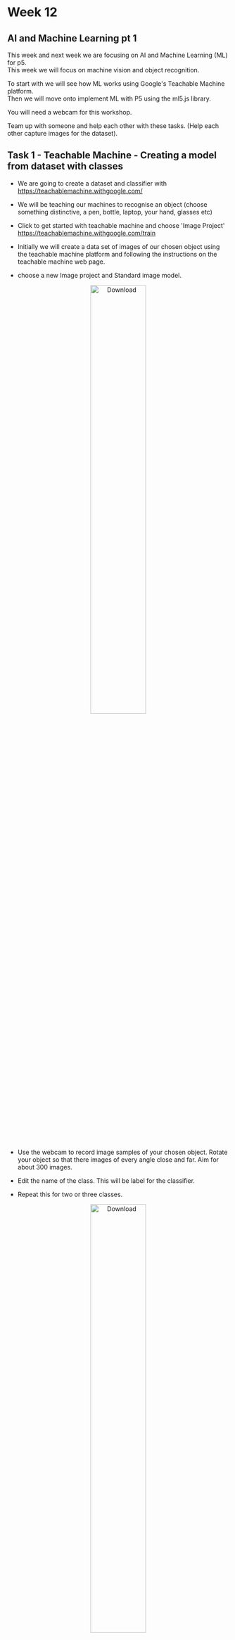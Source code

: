 # Week 12

## AI and Machine Learning pt 1

This week and next week we are focusing on AI and Machine Learning (ML) for p5.  
This week we will focus on machine vision and object recognition.  

To start with we will see how ML works using Google's Teachable Machine platform.  
Then we will move onto implement ML with P5 using the ml5.js library.  

You will need a webcam for this workshop.  

Team up with someone and help each other with these tasks. (Help each other capture images for the dataset).    

## Task 1 - Teachable Machine - Creating a model from dataset with classes

- We are going to create a dataset and classifier with https://teachablemachine.withgoogle.com/ 

- We will be teaching our machines to recognise an object (choose something distinctive, a pen, bottle, laptop, your hand, glasses etc) 

- Click to get started with teachable machine and choose 'Image Project' https://teachablemachine.withgoogle.com/train 

- Initially we will create a data set of images of our chosen object using the teachable machine platform and following the instructions on the teachable machine web page.  

- choose a new Image project and Standard image model.   

<p align="center">
<img src="./images/teachable1.png" alt="Download" width="50%"/>
</p>

- Use the webcam to record image samples of your chosen object. Rotate your object so that there images of every angle close and far. Aim for about 300 images.  

- Edit the name of the class. This will be label for the classifier. 

- Repeat this for two or three classes.  

<p align="center">
<img src="./images/teachable2.png" alt="Download" width="50%"/>
</p>

- I used my face with and without glasses.    

<p align="center">
<img src="./images/teachable3.png" alt="Download" width="30%"/><img src="./images/teachable7.png" alt="Download" width="30%"/>
</p>

- Then click 'train the model' and preview and test it. **Don't close the webpage!** 
- Hopefully it works like mine below. You have now created a machine learning **model** and **classifier**.

<p align="center">
<img src="./images/classes.gif" alt="Download" width="30%"/>
</p>

## Task 2 - Teachable Machine - Deploying your model into a web page

Export your model from the Teachable Machine page. Select **Tensorflow.js** and **Download**.   
**Don't close the webpage!**   

Download a new P5 empty example onto your machine. Rename the ```empty-example```  directory.  


<p align="center">
<img src="./images/teachable6-download.png" alt="Download" width="70%"/>
</p>

Copy the P5.js code and paste into the body of your ```index.html``` page.

```html
<body
    <div>Teachable Machine Image Model - p5.js and ml5.js</div>
    ...
    <!-- rest of the copied teachable machine code -->
    ...
    classifyVideo();
  }
</script>

</body>
```

<details>
<summary>Note:</summary>

Notice that you are using javascript inside the ```index.html``` file rather than in ```sketch.js```. For this to work the Javascript has to be included in ```<script> ... </script>``` tags. It should also be at the bottom of your ```<body>``` tag so the ```html``` in the page loads first.
</details>


Add the downloaded and unzipped model folder into your renamed empty example directory.
![teachable machine](./images/p5-folders.png)

Now change the following line so that ```'./my_model/'``` is the name of your model folder.  

```javascript
  let imageModelURL = './my_model/';
```    
You will also need to comment out the P5 ```<scripts>``` that are included in the ```empty-example/index.html``` file as they are included with p5 code you have copied.

```html
<!-- <script src="../p5.js"></script> -->
<!-- <script src="../addons/p5.sound.js"></script> --> 
<script src="sketch.js"></script>
```
## Task 3 - Teachable Machine - Testing your model and web page with a local server
To test and run your model and web page you will need **to run it as a local server**

Visual studio code provides this as part of its code environment.  
Open the p5 folder in Visual studio code. Accept the propmpts to 'trust the author'.
Click Go live at the bottom right of the window. A new window will open with a view of your html file which uses ```http://127.0.0.1/``` or ```localhost```

![teachable machine](./images/vis-studio-code.png)

From now on you should **ALWAYS** run any web pages as a local server **whatever the project**.
You can also create a local server using the python programming language.
<details>
<summary>How to create a local server using python</summary>

```python
$ python3 -m http.server
```
More here:  
https://developer.mozilla.org/en-US/docs/Learn/Common_questions/Tools_and_setup/set_up_a_local_testing_server
</details>

Once the page is running you should see a web cam view with the classification of the image below

<p align="center">
<img src="./images/glasses.png" alt="Download" width="50%"/>
</p>

## &#x1F536; Code Challenge 1:

```diff
! Display the video image in index.html so it is much bigger.
```

Before we move on let's look at how the classifier works. In the ```function gotResult()``` at the bottom of the script change the commented out console message to:

```javascript
// The results are in an array ordered by confidence.
console.log(results);
```
Run the page with the local server and look at the output in the console (in the developer tools). As the webcam runs and the image is classified the model returns a prediction about the likelihood of each classifier.

When I have glasses on the prediction has high (0.98) confidence in the 'glasses' classifier:
<p align="center">
<img src="./images/confidence.png" alt="Download" width="100%"/>
</p>

In machine learning confidence is always expressed as a value between 0 and 1.  
In machine learning the system does not 'know' that I am wearing glasses it makes a prediction about the likelhood that I might be. This prediction is a confidence value.  

## Task 4 - P5 - Using the classifier to trigger other code to run  

We will use the classifier and model we have created to change an image on the web page.    
We will use the confidence value of the prediction to change what we see on the screen. 

Before we do this duplicate your folder / make a new folder with all your existing code in it. 
- Delete the ```setup()``` and ```draw()``` functions in ```sketch.js```. So ```sketch.js``` is empty.  
- Move all the javascript from the ```<script> ... </script>``` tags in ```index.html``` into ```sketch.js```. So now your ```index.html``` does not have any Javascript in it.  
- Check everything still runs (run ```index.html``` as a local server / localhost).  

Make the P5 canvas bigger and video image smaller:  

```javascript
function setup() {
  console.log("running setup");
  createCanvas(640, 480); // make the canvas bigger
  // Create the video
  video = createCapture(VIDEO);
  video.size(320, 240); // and make the image small
  video.hide();

  flippedVideo = ml5.flipImage(video);
  // Start classifying
  classifyVideo();
}
```

<p align="center">
<img src="./images/canvas1.png" alt="Download" width="50%"/>
</p>

## &#x1F536; Code Challenge 2:

```diff
! Find and download two images to use to represent each classifier.
! Add them to your example folder.
! Use P5 to add one of the images onto the center of the canvas 
! (I'm using an emoji but you can use what you like).
! If you aren't sure how to do this search the P5 reference.
```

Now we will add another image and swap them based on the classifiers 'glasses' / 'no glasses'.  

<p align="center">
<img src="./images/nerdface.png" alt="Download" width="10%"/><img src="./images/smiling-face.png" alt="Download" width="10%"/>
</p>

Add another image variable at the top of the sketch. 
```javascript
let img_2;
```
and preload it in the ```preload()``` function (note this runs before ```setup()```. 

```javascript
function preload() {
  classifier = ml5.imageClassifier(imageModelURL + 'model.json');
  img_1 = loadImage('smiling-face.png'); // NEW
  img_2 = loadImage('nerdface.png'); // NEW
}
```

To swap each image to display depending on the classifier we can use the ```label``` variable in ```draw()```.  

In ```draw()``` add:

```javascript
if (label == "glasses") {
  image(img_2, width/2, height/2, 250, 250); // NEW
}
else {
  image(img_1, width/2, height/2, 250, 250); // NEW
}
```

You will need to change ```label == "<your classifier name>"``` and use the name of your classifier.  

Your sketch should now work something like this:

<p align="center">
<img src="./images/canvas-working.gif" alt="Download" width="50%"/>
</p>

## Task 5 - P5 - Using an existing trained model for object recognition  

It is common to use models that have already been trained on datasets to undertake various classification tasks.  
ml5.js implements a variety of these for image recognition, pose recognition, sentiment analysis and so on.  
Explore them here https://learn.ml5js.org/#/  

We will use an object recognition model called COCOSSD. It has been trained to recognise hundreds of everyday objects.  

You will need a new P5 'empty example'.

#### Configure index.html:

In the ```<head>``` of ```index.html``` add a link to the ml5.js libray

```html
<script src="https://cdn.jsdelivr.net/npm/ml5@latest/dist/ml5.min.js"></script>
```

<details>
<summary>Note:</summary>
Notice that you are using a link to ml5.js library rather than downloading into your example folder.  
This is a common way to include script files for libraries and modules.  
The ml5.js script file is hosted on a Content Delivery Network (cdn).  
</details>

#### Configure sketch.js:  

First of all we are going to capture the video from our webcam and draw it onto the canvas.  
In ```sketch.js``` create a video variable at the top of the script.  

```javascript
let video;
```

in ```setup()``` create a canvas for the video.

```javascript
function setup() {
  createCanvas(640, 480);
  video = createCapture(VIDEO);
  video.size(640, 480);
  video.hide();
}
```

in ```draw()``` draw the video image.

```javascript
function draw() {
  image(video, 0, 0);
}
```

Test your sketch **using a local server**, you should see your webcam image on the canvas.  
Now we can add the object detection model and detection functions. 

Still in ```sketch.js``` add 2 more variables at the top of the script.   

```javascript
let video;
let detector;
let detections = [];
```

Next we will add some functions to start the machine learning detection and load the COCOSSD model.  

These functions are chained together in 'callbacks'. (with the person sitting next to you look up and discuss what a callback is).  

Underneath ```draw()``` at the bottom ```sketch.js``` add the following functions: 


```javascript
function videoReady() {
  // Models available are 'cocossd', 'yolo'
  detector = ml5.objectDetector('cocossd', modelReady);
}

function modelReady() {
  detector.detect(video, gotDetections);
}

function gotDetections(error, results) {
  if (error) {
    console.error(error);
  }
  detections = results;
  console.log(detections);
  detector.detect(video, gotDetections);
}
```

In ```setup()``` amend ```createCapture(VIDEO);``` to include a callback to ```videoReady()```  

```javascript
function setup() {
  createCanvas(640, 480);
  video = createCapture(VIDEO, videoReady);
  video.size(640, 480);
  video.hide();
}
```

Run your sketch **using a local server**, you should see ouput in the console.  Labelling whatever is in front of the camera (in my case 'person'). You should also be able to see a confidence value and some coordinates (we will use these in a moment).  

<p align="center">
<img src="./images/cocossd-1.png" alt="Download" width="100%"/>
</p>

Let's take a moment to understand how all these functions are working.  

Read the following whilst looking at your ```sketch.js``` file:  
The functions are chained together and work like this...  

- When the video starts working it calls ```videoReady()``` from ```video = createCapture(VIDEO, videoReady);```

- ```videoReady()``` loads the 'cocossd' model and when that is complete it calls ```modelReady()```

- ```modelReady()``` starts the object detections and when it detects an object calls ```gotDetections()```

- ```gotDetections()``` contains the results that you see in the console (in the image above). ```gotDetections()``` runs in an endless loop returning detections on every frame of the video. ```console.log(detections);``` sends the detections to the console so we can see them.  


#### Last step:  

Now in the last step we will draw the detections onto the video image... Like this (Cheers)...

<p align="center">
<img src="./images/cocossd-2.png" alt="me" width="100%"/>
</p>


Inside ```draw()``` add the following code to draw the bounding box of the detection and add the label as text.  

```javascript
function draw() {
  image(video, 0, 0);

  for (let i = 0; i < detections.length; i += 1) {
    const object = detections[i];
    stroke(0, 255, 0);
    strokeWeight(4);
    noFill();
    rect(object.x, object.y, object.width, object.height);
    noStroke();
    fill(255);
    textSize(24);
    text(object.label, object.x + 10, object.y + 24);
  }
}
```
How does this work? Write some comments in your code explaining how this draws the bounding boxes.  

Run your sketch **using a local server**, you should see the bounding box and label on the video.

## &#x1F536; Code Challenge 3:

```diff
! Change the colour of the bounding box.
```

<details>
<summary>Hint:</summary>
You can find the answers to the code challenges including the final sketch.js code above at the top of the page.
</details>




















